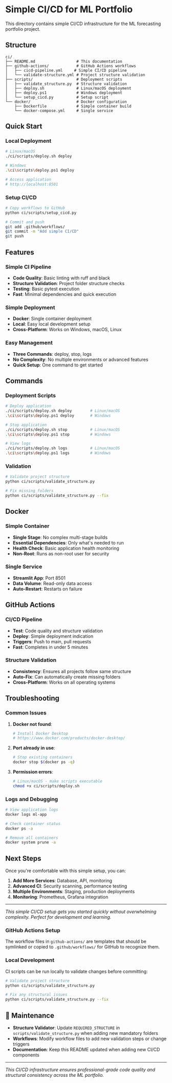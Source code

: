 # Simple CI/CD for ML Portfolio

This directory contains simple CI/CD infrastructure for the ML forecasting portfolio project.

## Structure

```
ci/
├── README.md                  # This documentation
├── github-actions/            # GitHub Actions workflows
│   ├── cicd-pipeline.yml     # Simple CI/CD pipeline
│   └── validate-structure.yml # Project structure validation
├── scripts/                   # Deployment scripts
│   ├── validate_structure.py  # Structure validation
│   ├── deploy.sh              # Linux/macOS deployment
│   ├── deploy.ps1             # Windows deployment
│   └── setup_cicd.py          # Setup script
└── docker/                    # Docker configuration
    ├── Dockerfile             # Simple container build
    └── docker-compose.yml     # Single service
```

## Quick Start

### Local Deployment

```bash
# Linux/macOS
./ci/scripts/deploy.sh deploy

# Windows
.\ci\scripts\deploy.ps1 deploy

# Access application
# http://localhost:8501
```

### Setup CI/CD

```bash
# Copy workflows to GitHub
python ci/scripts/setup_cicd.py

# Commit and push
git add .github/workflows/
git commit -m "Add simple CI/CD"
git push
```

## Features

### Simple CI Pipeline
- **Code Quality**: Basic linting with ruff and black
- **Structure Validation**: Project folder structure checks
- **Testing**: Basic pytest execution
- **Fast**: Minimal dependencies and quick execution

### Simple Deployment
- **Docker**: Single container deployment
- **Local**: Easy local development setup
- **Cross-Platform**: Works on Windows, macOS, Linux

### Easy Management
- **Three Commands**: deploy, stop, logs
- **No Complexity**: No multiple environments or advanced features
- **Quick Setup**: One command to get started

## Commands

### Deployment Scripts

```bash
# Deploy application
./ci/scripts/deploy.sh deploy        # Linux/macOS
.\ci\scripts\deploy.ps1 deploy       # Windows

# Stop application
./ci/scripts/deploy.sh stop          # Linux/macOS
.\ci\scripts\deploy.ps1 stop         # Windows

# View logs
./ci/scripts/deploy.sh logs          # Linux/macOS
.\ci\scripts\deploy.ps1 logs         # Windows
```

### Validation

```bash
# Validate project structure
python ci/scripts/validate_structure.py

# Fix missing folders
python ci/scripts/validate_structure.py --fix
```

## Docker

### Simple Container
- **Single Stage**: No complex multi-stage builds
- **Essential Dependencies**: Only what's needed to run
- **Health Check**: Basic application health monitoring
- **Non-Root**: Runs as non-root user for security

### Single Service
- **Streamlit App**: Port 8501
- **Data Volume**: Read-only data access
- **Auto-Restart**: Restarts on failure

## GitHub Actions

### CI/CD Pipeline
- **Test**: Code quality and structure validation
- **Deploy**: Simple deployment indication
- **Triggers**: Push to main, pull requests
- **Fast**: Completes in under 5 minutes

### Structure Validation
- **Consistency**: Ensures all projects follow same structure
- **Auto-Fix**: Can automatically create missing folders
- **Cross-Platform**: Works on all operating systems

## Troubleshooting

### Common Issues

1. **Docker not found**:
   ```bash
   # Install Docker Desktop
   # https://www.docker.com/products/docker-desktop/
   ```

2. **Port already in use**:
   ```bash
   # Stop existing containers
   docker stop $(docker ps -q)
   ```

3. **Permission errors**:
   ```bash
   # Linux/macOS - make scripts executable
   chmod +x ci/scripts/deploy.sh
   ```

### Logs and Debugging

```bash
# View application logs
docker logs ml-app

# Check container status
docker ps -a

# Remove all containers
docker system prune -a
```

## Next Steps

Once you're comfortable with this simple setup, you can:

1. **Add More Services**: Database, API, monitoring
2. **Advanced CI**: Security scanning, performance testing
3. **Multiple Environments**: Staging, production deployments
4. **Monitoring**: Prometheus, Grafana integration

---

*This simple CI/CD setup gets you started quickly without overwhelming complexity. Perfect for development and learning.*

### GitHub Actions Setup
The workflow files in `github-actions/` are templates that should be symlinked or copied to `.github/workflows/` for GitHub to recognize them.

### Local Development
CI scripts can be run locally to validate changes before committing:
```bash
# Validate project structure
python ci/scripts/validate_structure.py

# Fix any structural issues
python ci/scripts/validate_structure.py --fix
```

## 🔄 Maintenance

- **Structure Validator**: Update `REQUIRED_STRUCTURE` in `scripts/validate_structure.py` when adding new mandatory folders
- **Workflows**: Modify workflow files to add new validation steps or change triggers
- **Documentation**: Keep this README updated when adding new CI/CD components

---

*This CI/CD infrastructure ensures professional-grade code quality and structural consistency across the ML portfolio.*